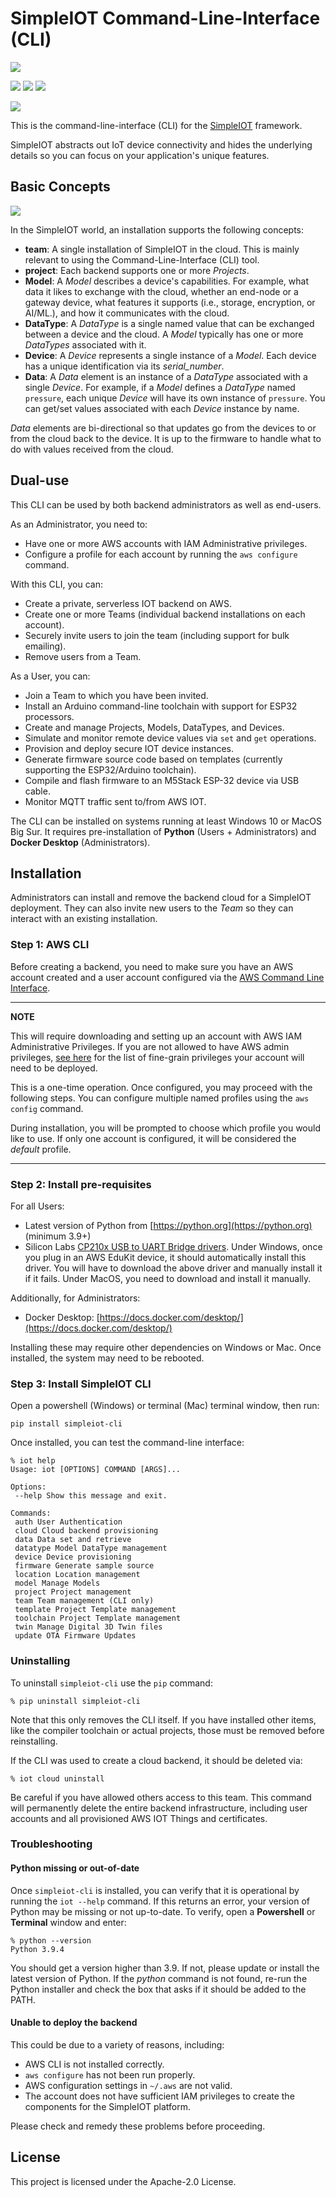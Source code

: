 # SimpleIOT Command-Line-Interface (CLI)

![](media/readme/TopBar.png)

![](https://img.shields.io/badge/Powered%20by-AWS-orange.svg?style=for-the-badge&logo=amazon-aws&logoColor=orange)
![](https://img.shields.io/hexpm/l/plug?color=orange&style=for-the-badge)
![](https://img.shields.io/badge/Python-3.8+-blue?style=for-the-badge)

![](https://img.shields.io/badge/python-simpleiot-blueviolet)

This is the command-line-interface (CLI) for the [SimpleIOT](https://simpleiot.net) framework.

SimpleIOT abstracts out IoT device connectivity and hides the underlying details so you can focus on your application's unique features.

## Basic Concepts

![](media/readme/Basic-Concepts.png)

In the SimpleIOT world, an installation supports the following concepts:

- **team**: A single installation of SimpleIOT in the cloud. This is mainly relevant to using the Command-Line-Interface (CLI) tool.
- **project**: Each backend supports one or more _Projects_.
- **Model**: A _Model_ describes a device's capabilities. For example, what data it likes to exchange with the cloud, whether an end-node or a gateway device, what features it supports (i.e., storage, encryption, or AI/ML.), and how it communicates with the cloud.
- **DataType**: A _DataType_ is a single named value that can be exchanged between a device and the cloud. A _Model_ typically has one or more _DataTypes_ associated with it.
- **Device**: A _Device_ represents a single instance of a _Model_. Each device has a unique identification via its _serial_number_.
- **Data**: A _Data_ element is an instance of a _DataType_ associated with a single _Device_. For example, if a _Model_ defines a _DataType_ named `pressure`, each unique _Device_ will have its own instance of `pressure`. You can get/set values associated with each _Device_ instance by name.

_Data_ elements are bi-directional so that updates go from the devices to or from the cloud back to the device. It is up to the firmware to handle what to do with values received from the cloud.

## Dual-use

This CLI can be used by both backend administrators as well as end-users.

As an Administrator, you need to:
- Have one or more AWS accounts with IAM Administrative privileges.
- Configure a profile for each account by running the `aws configure` command.

With this CLI, you can:

- Create a private, serverless IOT backend on AWS.
- Create one or more Teams (individual backend installations on each account).
- Securely invite users to join the team (including support for bulk emailing).
- Remove users from a Team.

As a User, you can:

- Join a Team to which you have been invited.
- Install an Arduino command-line toolchain with support for ESP32 processors.
- Create and manage Projects, Models, DataTypes, and Devices.
- Simulate and monitor remote device values via `set` and `get` operations.
- Provision and deploy secure IOT device instances.
- Generate firmware source code based on templates (currently supporting the ESP32/Arduino toolchain).
- Compile and flash firmware to an M5Stack ESP-32 device via USB cable.
- Monitor MQTT traffic sent to/from AWS IOT.

The CLI can be installed on systems running at least Windows 10 or MacOS Big Sur. It requires pre-installation of **Python** (Users + Administrators) and **Docker Desktop** (Administrators).

## Installation

Administrators can install and remove the backend cloud for a SimpleIOT deployment. They can also invite new users to the _Team_ so they can interact with an existing installation.

### Step 1: AWS CLI

Before creating a backend, you need to make sure you have an AWS account created and a user account configured via the [AWS Command Line Interface](https://docs.aws.amazon.com/cli/latest/userguide/cli-chap-getting-started.html).

---
**NOTE**

This will require downloading and setting up an account with AWS IAM Administrative Privileges. If you are not allowed to have AWS admin privileges, [see here](https://simpleiot.net/admin_privs) for the list of fine-grain privileges your account will need to be deployed.

This is a one-time operation. Once configured, you may proceed with the following steps. You can configure multiple named profiles using the `aws config` command. 

During installation, you will be prompted to choose which profile you would like to use. If only one account is configured, it will be considered the _default_ profile.

---

### Step 2: Install pre-requisites

For all Users:

- Latest version of Python from [https://python.org](https://python.org) (minimum 3.9+)
- Silicon Labs [CP210x USB to UART Bridge drivers](https://www.silabs.com/developers/usb-to-uart-bridge-vcp-drivers). Under Windows, once you plug in an AWS EduKit device, it should automatically install this driver. You will have to download the above driver and manually install it if it fails. Under MacOS, you need to download and install it manually.

Additionally, for Administrators:

- Docker Desktop: [https://docs.docker.com/desktop/](https://docs.docker.com/desktop/)

Installing these may require other dependencies on Windows or Mac. Once installed, the system may need to be rebooted.

### Step 3: Install SimpleIOT CLI

Open a powershell (Windows) or terminal (Mac) terminal window, then run:

```
pip install simpleiot-cli
```

Once installed, you can test the command-line interface:

```
% iot help
Usage: iot [OPTIONS] COMMAND [ARGS]...

Options:
 --help Show this message and exit.

Commands:
 auth User Authentication
 cloud Cloud backend provisioning
 data Data set and retrieve
 datatype Model DataType management
 device Device provisioning
 firmware Generate sample source
 location Location management
 model Manage Models
 project Project management
 team Team management (CLI only)
 template Project Template management
 toolchain Project Template management
 twin Manage Digital 3D Twin files
 update OTA Firmware Updates
```

### Uninstalling

To uninstall `simpleiot-cli` use the `pip` command:

```
% pip uninstall simpleiot-cli
```

Note that this only removes the CLI itself. If you have installed other items, like the compiler toolchain or actual projects, those must be removed before reinstalling.

If the CLI was used to create a cloud backend, it should be deleted via:

```
% iot cloud uninstall
```

Be careful if you have allowed others access to this team. This command will permanently delete the entire backend infrastructure, including user accounts and all provisioned AWS IOT Things and certificates.

### Troubleshooting

#### Python missing or out-of-date

Once `simpleiot-cli` is installed, you can verify that it is operational by running the `iot --help` command. If this returns an error, your version of Python may be missing or not up-to-date. To verify, open a **Powershell** or **Terminal** window and enter:

```
% python --version
Python 3.9.4
```

You should get a version higher than 3.9. If not, please update or install the latest version of Python. If the _python_ command is not found, re-run the Python installer and check the box that asks if it should be added to the PATH.

#### Unable to deploy the backend

This could be due to a variety of reasons, including:

- AWS CLI is not installed correctly.
- `aws configure` has not been run properly.
- AWS configuration settings in `~/.aws` are not valid.
- The account does not have sufficient IAM privileges to create the components for the SimpleIOT platform.

Please check and remedy these problems before proceeding.


## License

This project is licensed under the Apache-2.0 License.